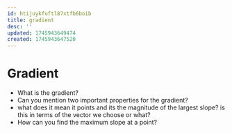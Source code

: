 ```yaml
---
id: htijuykfuftl87xtfb6boib
title: gradient
desc: ''
updated: 1745943649474
created: 1745943647520
---
```


# Gradient
- What is the gradient?
- Can you mention two important properties for the gradient?
- what does it mean it points and its the magnitude of the largest slope? is this in terms of the vector we choose or what?
- How can you find the maximum slope at a point?